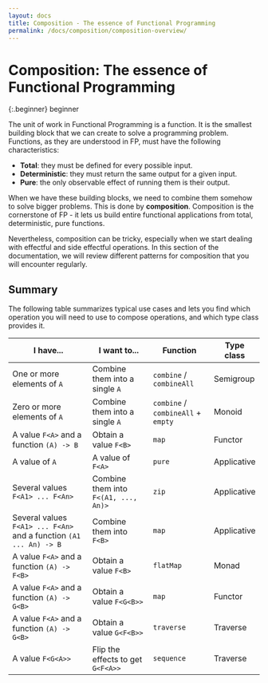 ```yaml
---
layout: docs
title: Composition - The essence of Functional Programming
permalink: /docs/composition/composition-overview/
---
```


# Composition: The essence of Functional Programming

 {:.beginner}
 beginner
 
 The unit of work in Functional Programming is a function. It is the smallest building block that we can create to solve a programming problem. Functions, as they are understood in FP, must have the following characteristics:
 
 - **Total**: they must be defined for every possible input.
 - **Deterministic**: they must return the same output for a given input.
 - **Pure**: the only observable effect of running them is their output.
 
 When we have these building blocks, we need to combine them somehow to solve bigger problems. This is done by **composition**. Composition is the cornerstone of FP - it lets us build entire functional applications from total, deterministic, pure functions.
 
 Nevertheless, composition can be tricky, especially when we start dealing with effectful and side effectful operations. In this section of the documentation, we will review different patterns for composition that you will encounter regularly.
 
## Summary
 
 The following table summarizes typical use cases and lets you find which operation you will need to use to compose operations, and which type class provides it.
 
 | I have... | I want to... | Function | Type class |
 | --------- | ------------ | -------- | ---------- |
 | One or more elements of `A` | Combine them into a single `A` | `combine` / `combineAll` | Semigroup |
 | Zero or more elements of `A` | Combine them into a single `A` | `combine` / `combineAll` + `empty` | Monoid |
 | A value `F<A>` and a function `(A) -> B` | Obtain a value `F<B>` | `map` | Functor |
 | A value of `A` | A value of `F<A>` | `pure` | Applicative |
 | Several values `F<A1> ... F<An>` | Combine them into `F<(A1, ..., An)>` | `zip` | Applicative |
 | Several values `F<A1> ... F<An>` and a function `(A1 ... An) -> B` | Combine them into `F<B>` | `map` | Applicative |
 | A value `F<A>` and a function `(A) -> F<B>` | Obtain a value `F<B>` | `flatMap` | Monad |
 | A value `F<A>` and a function `(A) -> G<B>` | Obtain a value `F<G<B>>` | `map` | Functor |
 | A value `F<A>` and  a function `(A) -> G<B>` | Obtain a value `G<F<B>>` | `traverse` | Traverse |
 | A value `F<G<A>>` | Flip the effects to get `G<F<A>>` | `sequence` | Traverse |
